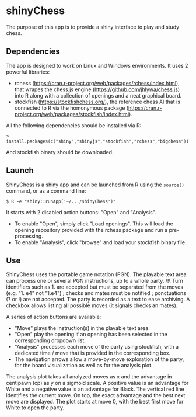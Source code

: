 # shinyChess

The purpose of this app is to provide a shiny interface to play and study chess.

## Dependencies

The app is designed to work on Linux and Windows environments. It uses 2 powerful libraries:

- rchess (https://cran.r-project.org/web/packages/rchess/index.html), that wrapes the chess.js engine (https://github.com/jhlywa/chess.js) into R along with a collection of openings and a neat graphical board.
- stockfish (https://stockfishchess.org/), the reference chess AI that is connected to R via the homonymous package (https://cran.r-project.org/web/packages/stockfish/index.html).

All the following dependencies should be installed via R:

```
> install.packages(c("shiny","shinyjs","stockfish","rchess","bigchess"))
```

And stockfish binary should be downloaded.

## Launch

ShinyChess is a shiny app and can be launched from R using the ```source()``` command, or as a command line:
```
$ R -e "shiny::runApp('~/.../shinyChess')"
```

It starts with 2 disabled action buttons: "Open" and "Analysis".
- To enable "Open", simply click "Load openings". This will load the opening repository provided with the rchess package and run a pre-processing.
- To enable "Analysis", click "browse" and load your stockfish binary file.

## Use

ShinyChess uses the portable game notation (PGN). The playable text area can process one or several PGN instructions, up to a whole party. /!\ Turn identifiers such as 1. are accepted but must be separated from the moves (e.g. "1. e4" not "1.e4") ; checks and mates must be notified ; ponctuations (? or !) are not accepted. The party is recorded as a text to ease archiving. A checkbox allows listing all possible moves (it signals checks an mates).

A series of action buttons are available:
- "Move" plays the instruction(s) in the playable text area.
- "Open" play the opening if an opening has been selected in the corresponding dropdown list.
- "Analysis" processes each move of the party using stockfish, with a dedicated time / move that is provided in the corresponding box.
- The navigation arrows allow a move-by-move exploration of the party, for the board visualization as well as for the analysis plot.

The analysis plot takes all analyzed moves as x and the advantage in centipawn (cp) as y on a sigmoid scale. A positive value is an advantage for White and a negative value is an advantage for Black. The vertical red line identifies the current move. On top, the exact advantage and the best next move are displayed. The plot starts at move 0, with the best first move for White to open the party.
